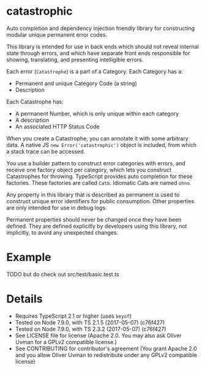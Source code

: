 # catastrophic

Auto completion and dependency injection friendly library for
constructing modular unique permanent error codes.

This library is intended for use in back ends which should not reveal
internal state through errors, and which have separate front ends
responsible for showing, translating, and presenting intelligible
errors.

Each error (`Catastrophe`) is a part of a Category. Each Category has a:
* Permanent and unique Category Code (a string)
* Description

Each Catastrophe has:
* A permanent Number, which is only unique within each category
* A description
* An associated HTTP Status Code

When you create a Catastrophe, you can annotate it with some arbitrary
data. A native JS `new Error('catastrophic')` object is included, from
which a stack trace can be accessed.

You use a builder pattern to construct error categories with errors,
and receive one factory object per category, which lets you construct
Catastrophes for throwing. TypeScript provides auto completion for these
factories. These factories are called `Cat`s. Idiomatic Cats are named
`ohno`.

Any property in this library that is described as permanent is used
to construct unique error identifiers for public consumption. Other
properties are only intended for use in debug logs.

Permanent properties should never be changed once they have been
defined. They are defined explicitly by developers using this library,
not implicitly, to avoid any unexpected changes.

# Example

TODO but do check out src/test/basic.test.ts

# Details

* Requires TypeScript 2.1 or higher (uses `keyof`)
* Tested on Node 7.9.0, with TS 2.1.5 (2017-05-07) (c76f427)
* Tested on Node 7.9.0, with TS 2.3.2 (2017-05-07) (c76f427)
* See LICENSE file for license (Apache 2.0. You may also ask
  Oliver Uvman for a GPLv2 compatible license.)
* See CONTRIBUTING for contributor's agreement (You grant Apache 2.0
  and you allow Oliver Uvman to redistribute under any GPLv2 compatible
  license)
